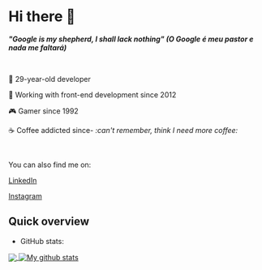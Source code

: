 # Hi there :wave:

***"Google is my shepherd, I shall lack nothing" (O Google é meu pastor e nada me faltará)***

<br>

🙋 29-year-old developer

🚀 Working with front-end development since 2012

🎮 Gamer since 1992

☕ Coffee addicted since- *:can't remember, think I need more coffee:*

<br>

You can also find me on:

[LinkedIn](https://linkedin.com/in/guilhermegades)

[Instagram](https://instagram.com/guigades)


## Quick overview
* GitHub stats:  
<a href="https://github.com/anuraghazra/github-readme-stats">
  <img align="center" src="https://github-readme-stats.vercel.app/api/top-langs/?username=ggades&langs_count=8&layout=compact" />
</a>
<a href="https://github.com/anuraghazra/github-readme-stats">
  <img align="center" src="https://github-readme-stats.anuraghazra1.vercel.app/api?username=ggades&show_icons=true&line_height=27&include_all_commits=true" alt="My github stats" />
</a>  